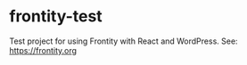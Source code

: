 # frontity-test
Test project for using Frontity with React and WordPress. See: https://frontity.org
